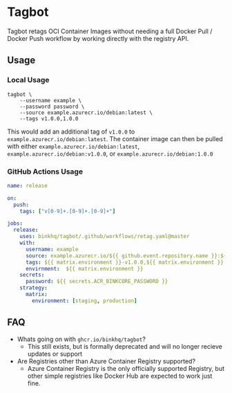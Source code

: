 # Tagbot

Tagbot retags OCI Container Images without needing a full Docker Pull / Docker Push workflow by working directly with the registry API.

## Usage

### Local Usage

```shell
tagbot \
    --username example \
    --password password \
    --source example.azurecr.io/debian:latest \
    --tags v1.0.0,1.0.0
```

This would add an additional tag of `v1.0.0` to `example.azurecr.io/debian:latest`. The container image can then be pulled with either `example.azurecr.io/debian:latest`, `example.azurecr.io/debian:v1.0.0`, or `example.azurecr.io/debian:1.0.0`

### GitHub Actions Usage

```yaml
name: release

on:
  push:
    tags: ["v[0-9]+.[0-9]+.[0-9]+"]

jobs:
  release:
    uses: binkhq/tagbot/.github/workflows/retag.yaml@master
    with:
      username: example
      source: example.azurecr.io/${{ github.event.repository.name }}:${{ github.ref_name }}
      tags: ${{ matrix.environment }}-v1.0.0,${{ matrix.environment }}
      envirnment:  ${{ matrix.environment }}
    secrets:
      password: ${{ secrets.ACR_BINKCORE_PASSWORD }}
    strategy:
      matrix:
        environment: [staging, production]
```

## FAQ

* Whats going on with `ghcr.io/binkhq/tagbot`?
  - This still exists, but is formally deprecated and will no longer recieve updates or support
* Are Registries other than Azure Container Registry supported?
  - Azure Container Registry is the only officially supported Registry, but other simple registries like Docker Hub are expected to work just fine.
